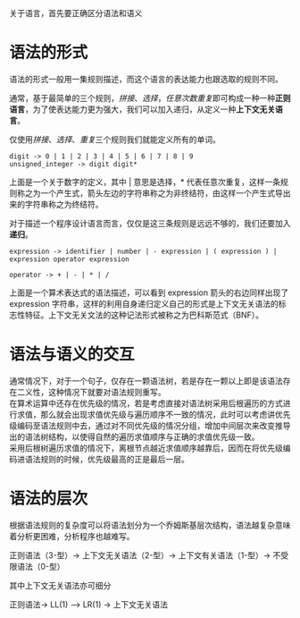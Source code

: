 
关于语言，首先要正确区分语法和语义

# 语法的形式

语法的形式一般用一集规则描述，而这个语言的表达能力也跟选取的规则不同。

通常，基于最简单的三个规则，*拼接*、*选择*，*任意次数重复*即可构成一种一种**正则语言**，为了使表达能力更为强大，我们可以加入递归，从定义一种**上下文无关语言**。

仅使用*拼接*、*选择*、*重复*三个规则我们就能定义所有的单词。
```
digit -> 0 | 1 | 2 | 3 | 4 | 5 | 6 | 7 | 8 | 9
unsigned_integer -> digit digit*
```
上面是一个关于数字的定义，其中 | 意思是选择，* 代表任意次重复，这样一条规则称之为一个产生式，箭头左边的字符串称之为非终结符，由这样一个产生式导出来的字符串称之为终结符。

对于描述一个程序设计语言而言，仅仅是这三条规则是远远不够的，我们还要加入**递归**。

```
expression -> identifier | number | - expression | ( expression ) | expression operator expression

operator -> + | - | * | / 
```
上面是一个算术表达式的语法描述，可以看到 expression 箭头的右边同样出现了 expression 字符串，这样的利用自身递归定义自己的形式是上下文无关语法的标志性特征。上下文无关文法的这种记法形式被称之为巴科斯范式（BNF）。

# 语法与语义的交互
通常情况下，对于一个句子，仅存在一颗语法树，若是存在一颗以上即是该语法存在二义性，这种情况下就要对语法规则重写。  
在算术运算中还存在优先级的情况，若是考虑直接对语法树采用后根遍历的方式进行求值，那么就会出现求值优先级与遍历顺序不一致的情况，此时可以考虑讲优先级编码至语法规则中去，通过对不同优先级的情况分组，增加中间层次来改变推导出的语法树结构，以使得自然的遍历求值顺序与正确的求值优先级一致。  
采用后根树遍历求值的情况下，离根节点越近求值顺序越靠后，因而在将优先级编码进语法规则的时候，优先级最高的正是最后一层。

# 语法的层次
根据语法规则的复杂度可以将语法划分为一个乔姆斯基层次结构，语法越复杂意味着分析更困难，分析程序也越难写。  

正则语法（3-型）-> 上下文无关语法（2-型）-> 上下文有关语法（1-型）-> 不受限语法（0-型）  

其中上下文无关语法亦可细分  

正则语法-> LL(1) —> LR(1) -> 上下文无关语法 
